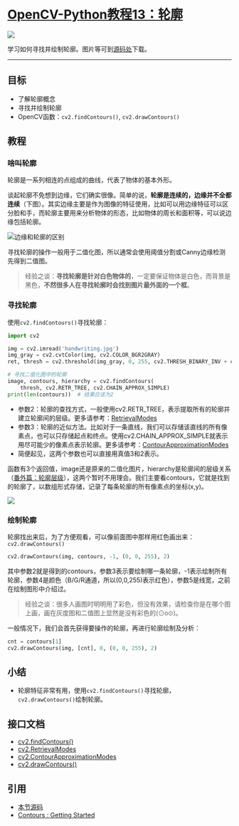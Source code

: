 # [OpenCV-Python教程13：轮廓](http://ex2tron.wang/opencv-python-contours/)

![](http://blog.codec.wang/cv2_understand_contours.jpg)

学习如何寻找并绘制轮廓。<!-- more -->图片等可到[源码处](#引用)下载。

---

## 目标

- 了解轮廓概念
- 寻找并绘制轮廓
- OpenCV函数：`cv2.findContours()`, `cv2.drawContours()`

## 教程

### 啥叫轮廓

轮廓是一系列相连的点组成的曲线，代表了物体的基本外形。

谈起轮廓不免想到边缘，它们确实很像。简单的说，**轮廓是连续的，边缘并不全都连续**（下图）。其实边缘主要是作为图像的特征使用，比如可以用边缘特征可以区分脸和手，而轮廓主要用来分析物体的形态，比如物体的周长和面积等，可以说边缘包括轮廓。

![边缘和轮廓的区别](http://blog.codec.wang/cv2_understand_contours.jpg)

寻找轮廓的操作一般用于二值化图，所以通常会使用阈值分割或Canny边缘检测先得到二值图。

> 经验之谈：**寻找轮廓是针对白色物体的**，一定要保证物体是白色，而背景是黑色，**不然很多人在寻找轮廓时会找到图片最外面的一个框**。

### 寻找轮廓

使用`cv2.findContours()`寻找轮廓：

```python
import cv2

img = cv2.imread('handwriting.jpg')
img_gray = cv2.cvtColor(img, cv2.COLOR_BGR2GRAY)
ret, thresh = cv2.threshold(img_gray, 0, 255, cv2.THRESH_BINARY_INV + cv2.THRESH_OTSU)

# 寻找二值化图中的轮廓
image, contours, hierarchy = cv2.findContours(
    thresh, cv2.RETR_TREE, cv2.CHAIN_APPROX_SIMPLE)
print(len(contours))  # 结果应该为2
```

- 参数2：轮廓的查找方式，一般使用cv2.RETR_TREE，表示提取所有的轮廓并建立轮廓间的层级。更多请参考：[RetrievalModes](https://docs.opencv.org/4.0.0/d3/dc0/group__imgproc__shape.html#ga819779b9857cc2f8601e6526a3a5bc71)
- 参数3：轮廓的近似方法。比如对于一条直线，我们可以存储该直线的所有像素点，也可以只存储起点和终点。使用cv2.CHAIN_APPROX_SIMPLE就表示用尽可能少的像素点表示轮廓。更多请参考：[ContourApproximationModes](https://docs.opencv.org/4.0.0/d3/dc0/group__imgproc__shape.html#ga4303f45752694956374734a03c54d5ff)
- 简便起见，这两个参数也可以直接用真值3和2表示。

函数有3个返回值，image还是原来的二值化图片，hierarchy是轮廓间的层级关系（[番外篇：轮廓层级](/opencv-python-extra-contours-hierarchy/)），这两个暂时不用理会。我们主要看contours，它就是找到的轮廓了，以数组形式存储，记录了每条轮廓的所有像素点的坐标(x,y)。

![](http://blog.codec.wang/cv2_find_contours_contours.jpg)

### 绘制轮廓

轮廓找出来后，为了方便观看，可以像前面图中那样用红色画出来：`cv2.drawContours()`

```python
cv2.drawContours(img, contours, -1, (0, 0, 255), 2)
```

其中参数2就是得到的contours，参数3表示要绘制哪一条轮廓，-1表示绘制所有轮廓，参数4是颜色（B/G/R通道，所以(0,0,255)表示红色），参数5是线宽，之前在绘制图形中介绍过。

> 经验之谈：很多人画图时明明用了彩色，但没有效果，请检查你是在哪个图上画，画在灰度图和二值图上显然是没有彩色的(⊙o⊙)。

一般情况下，我们会首先获得要操作的轮廓，再进行轮廓绘制及分析：

```python
cnt = contours[1]
cv2.drawContours(img, [cnt], 0, (0, 0, 255), 2)
```

## 小结

- 轮廓特征非常有用，使用`cv2.findContours()`寻找轮廓，`cv2.drawContours()`绘制轮廓。

## 接口文档

- [cv2.findContours()](https://docs.opencv.org/4.0.0/d3/dc0/group__imgproc__shape.html#gadf1ad6a0b82947fa1fe3c3d497f260e0)
- [cv2.RetrievalModes](https://docs.opencv.org/4.0.0/d3/dc0/group__imgproc__shape.html#ga819779b9857cc2f8601e6526a3a5bc71)
- [cv2.ContourApproximationModes](https://docs.opencv.org/4.0.0/d3/dc0/group__imgproc__shape.html#ga4303f45752694956374734a03c54d5ff)
- [cv2.drawContours()](https://docs.opencv.org/4.0.0/d6/d6e/group__imgproc__draw.html#ga746c0625f1781f1ffc9056259103edbc)

## 引用

- [本节源码](https://github.com/codecwang/OpenCV-Python-Tutorial/tree/master/13-Contours)
- [Contours : Getting Started](http://opencv-python-tutroals.readthedocs.io/en/latest/py_tutorials/py_imgproc/py_contours/py_contours_begin/py_contours_begin.html)